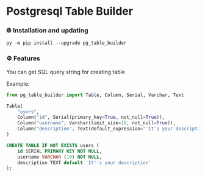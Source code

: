 # Postgresql Table Builder
 
### 🌐 Installation and updating

`py -m pip install --upgrade pg_table_builder`



### ⚙️ Features


You can get SQL query string for creating table

Example:

```python
from pg_table_builder import Table, Column, Serial, Varchar, Text

Table(
    "users",
    Column("id", Serial(primary_key=True, not_null=True)),
    Column("username", Varchar(limit_size=10, not_null=True)),
    Column("description", Text(default_expression="'It's your description'"))
)

```

```sql
CREATE TABLE IF NOT EXISTS users (
	id SERIAL PRIMARY KEY NOT NULL,
	username VARCHAR (10) NOT NULL,
	description TEXT default 'It''s your description'
);
```
